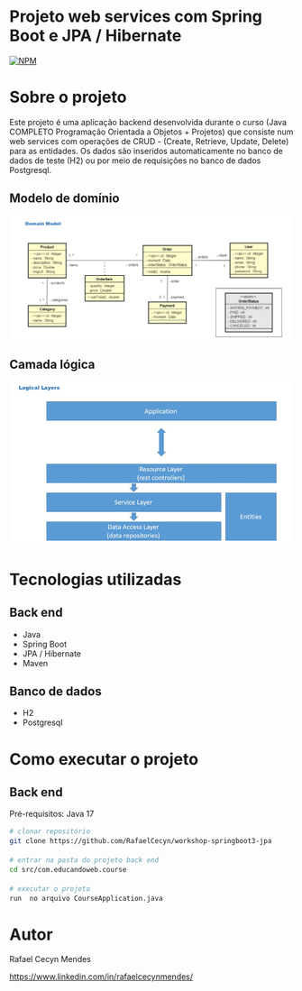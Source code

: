 # Projeto web services com Spring Boot e JPA / Hibernate
[![NPM](https://img.shields.io/npm/l/react)](https://github.com/RafaelCecyn/workshop-springboot3-jpa/blob/main/LICENSE)

# Sobre o projeto
Este projeto é uma aplicação backend desenvolvida durante o curso (Java COMPLETO Programação Orientada a Objetos + Projetos) que consiste num web services com operações de CRUD - (Create, Retrieve, Update, Delete) para as entidades. Os dados são inseridos automaticamente no banco de dados de teste (H2) ou por meio de requisições no banco de dados Postgresql. 

## Modelo de domínio
![Modelo Conceitual](https://github.com/RafaelCecyn/workshop-springboot3-jpa/blob/main/assets/Screenshot%20from%202024-01-24%2021-04-27.png)

## Camada lógica
![Modelo Conceitual](https://github.com/RafaelCecyn/workshop-springboot3-jpa/blob/main/assets/Screenshot%20from%202024-01-24%2021-22-29.png)


# Tecnologias utilizadas
## Back end
- Java
- Spring Boot
- JPA / Hibernate
- Maven

## Banco de dados
- H2
- Postgresql

# Como executar o projeto

## Back end
Pré-requisitos: Java 17

```bash
# clonar repositório
git clone https://github.com/RafaelCecyn/workshop-springboot3-jpa

# entrar na pasta do projeto back end
cd src/com.educandoweb.course

# executar o projeto
run  no arquivo CourseApplication.java
```

# Autor

Rafael Cecyn Mendes

https://www.linkedin.com/in/rafaelcecynmendes/
